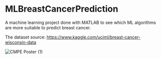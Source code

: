# MLBreastCancerPrediction
A machine learning project done with MATLAB to see which ML algorithms are more suitable to predict breast cancer.

The dataset source: https://www.kaggle.com/uciml/breast-cancer-wisconsin-data

![CMPE Poster (1)](https://github.com/emansarahafi/MLBreastCancerPrediction/assets/85173630/e2e2c709-483a-4d27-bfcb-ae09ecffe439)
